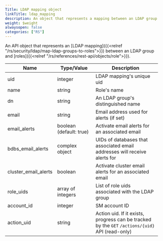 ```yaml
---
Title: LDAP mapping object
linkTitle: ldap_mapping
description: An object that represents a mapping between an LDAP group and roles
weight: $weight
alwaysopen: false
categories: ["RS"]
---
```


An API object that represents an [LDAP mapping]({{<relref "/rs/security/ldap/map-ldap-groups-to-roles">}}) between an LDAP group and [roles]({{<relref "/rs/references/rest-api/objects/role">}}).

| Name | Type/Value | Description |
|------|------------|-------------|
| uid                   | integer            | LDAP mapping's unique uid |
| name                  | string             | Role's name |
| dn                    | string             | An LDAP group's distinguished name |
| email                 | string             | Email address used for alerts (if set) |
| email_alerts          | boolean (default:&nbsp;true) | Activate email alerts for an associated email |
| bdbs_email_alerts     | complex object     | UIDs of databases that associated email addresses will receive alerts for |
| cluster_email_alerts  | boolean            | Activate cluster email alerts for an associated email |
| role_uids             | array of integers  | List of role uids associated with the LDAP group |
| account_id            | integer            | SM account ID |
| action_uid            | string             | Action uid. If it exists, progress can be tracked by the `GET`&nbsp;`/actions/{uid}` API (read-only) |
